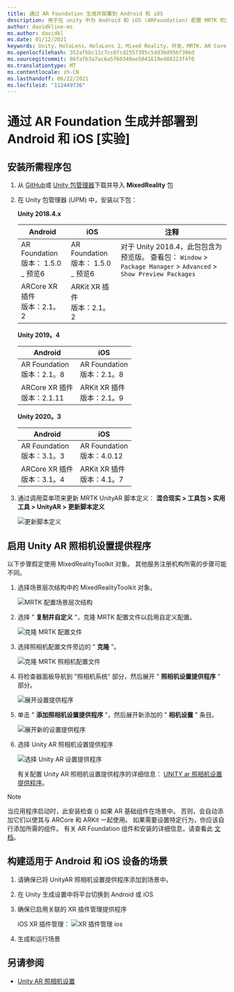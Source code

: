 ```yaml
---
title: 通过 AR Foundation 生成并部署到 Android 和 iOS
description: 用于在 unity 中为 Android 和 iOS (ARFoundation) 配置 MRTK 的文档
author: davidkline-ms
ms.author: davidkl
ms.date: 01/12/2021
keywords: Unity，HoloLens，HoloLens 2，Mixed Reality，开发，MRTK，AR Core，AR 工具包，iOS，IOS，Android，AR Foundation
ms.openlocfilehash: 352afbbc11c7cc6fcd2557395c5dd36d956f396d
ms.sourcegitcommit: 86fafb3a7ac6a5f60340ae5041619e488223f4f0
ms.translationtype: MT
ms.contentlocale: zh-CN
ms.lasthandoff: 06/22/2021
ms.locfileid: "112449736"
---
```

# <a name="building-and-deploying-to-android-and-ios-via-ar-foundation-experimental"></a>通过 AR Foundation 生成并部署到 Android 和 iOS [实验]

## <a name="install-required-packages"></a>安装所需程序包

1. 从 [GitHub](https://github.com/microsoft/MixedRealityToolkit-Unity/releases/)或 [Unity 包管理器](../configuration/usingupm.md)下载并导入 **MixedReality** 包

1. 在 Unity 包管理器 (UPM) 中，安装以下包：

    **Unity 2018.4.x**

    | **Android** | **iOS** | 注释 |
    | --- | --- | --- |
    | AR Foundation  <br/> 版本： 1.5.0 _ 预览6 | AR Foundation  <br/> 版本： 1.5.0 _ 预览6 | 对于 Unity 2018.4，此包包含为预览版。 查看包： `Window` > `Package Manager` > `Advanced` > `Show Preview Packages` |
    | ARCore XR 插件 <br/> 版本：2.1。2 | ARKit XR 插件 <br/> 版本：2.1。2 | |

    **Unity 2019。4**

    | **Android** | **iOS** |
    | --- | --- |
    | AR Foundation  <br/> 版本：2.1。8 |  AR Foundation  <br/> 版本：2.1。8 |
    | ARCore XR 插件 <br/> 版本：2.1.11 | ARKit XR 插件 <br/> 版本：2.1。9 |

    **Unity 2020。3**

    | **Android** | **iOS** |
    | --- | --- |
    | AR Foundation  <br/> 版本：3.1。3 |  AR Foundation  <br/> 版本：4.0.12 |
    | ARCore XR 插件 <br/> 版本：3.1。4 | ARKit XR 插件 <br/> 版本：4.1。7 |

1. 通过调用菜单项来更新 MRTK UnityAR 脚本定义： **混合现实 > 工具包 > 实用工具 > UnityAR > 更新脚本定义**

    ![更新脚本定义](../features/images/UpdateScriptingDefineUnityAR.png)


## <a name="enabling-the-unity-ar-camera-settings-provider"></a>启用 Unity AR 照相机设置提供程序

以下步骤假定使用 MixedRealityToolkit 对象。 其他服务注册机构所需的步骤可能不同。

1. 选择场景层次结构中的 MixedRealityToolkit 对象。

    ![MRTK 配置场景层次结构](../features/images/MRTK_ConfiguredHierarchy.png)

1. 选择 " **复制并自定义** "，克隆 MRTK 配置文件以启用自定义配置。

    ![克隆 MRTK 配置文件](../features/images/camera-system/CloneProfileARFoundation.png)

1. 选择照相机配置文件旁边的 " **克隆** "。

    ![克隆 MRTK 照相机配置文件](../features/images/camera-system/CloneCameraProfileARFoundation.png)

1. 将检查器面板导航到 "照相机系统" 部分，然后展开 " **照相机设置提供程序** " 部分。

    ![展开设置提供程序](../features/images/camera-system/ExpandProviders.png)

1. 单击 " **添加照相机设置提供程序** "，然后展开新添加的 " **相机设置** " 条目。

    ![展开新的设置提供程序](../features/images/camera-system/ExpandNewProvider.png)

1. 选择 Unity AR 照相机设置提供程序

    ![选择 Unity AR 设置提供程序](../features/images/camera-system/SelectUnityArSettings.png)

    有关配置 Unity AR 照相机设置提供程序的详细信息： [UNITY ar 照相机设置提供程序](../features/camera-system/unity-ar-camera-settings.md)。

> [!NOTE]
> 当应用程序启动时，此安装检查 () 如果 AR 基础组件在场景中。 否则，会自动添加它们以使其与 ARCore 和 ARKit 一起使用。
> 如果需要设置特定行为，你应该自行添加所需的组件。
> 有关 AR Foundation 组件和安装的详细信息，请查看此 [文档](https://docs.unity3d.com/Packages/com.unity.xr.arfoundation@2.2/manual/index.html#samples)。

## <a name="building-a-scene-for-android-and-ios-devices"></a>构建适用于 Android 和 iOS 设备的场景

1. 请确保已将 UnityAR 照相机设置提供程序添加到场景中。

1. 在 Unity 生成设置中将平台切换到 Android 或 iOS

1. 确保已启用关联的 XR 插件管理提供程序

    iOS XR 插件管理：  ![ XR 插件管理 ios](../features/images/XRManagementiOS.png)

1. 生成和运行场景

## <a name="see-also"></a>另请参阅

- [Unity AR 照相机设置](../features/camera-system/unity-ar-camera-settings.md)
